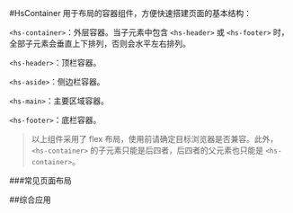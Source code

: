 #HsContainer
用于布局的容器组件，方便快速搭建页面的基本结构：

`<hs-container>`：外层容器。当子元素中包含 `<hs-header>` 或 `<hs-footer>` 时，全部子元素会垂直上下排列，否则会水平左右排列。

`<hs-header>`：顶栏容器。

`<hs-aside>`：侧边栏容器。

`<hs-main>`：主要区域容器。

`<hs-footer>`：底栏容器。

>以上组件采用了 flex 布局，使用前请确定目标浏览器是否兼容。此外，`<hs-container>` 的子元素只能是后四者，后四者的父元素也只能是 `<hs-container>`。

###常见页面布局
<slot name="default"></slot>

##综合应用
<slot name="demo1"></slot>